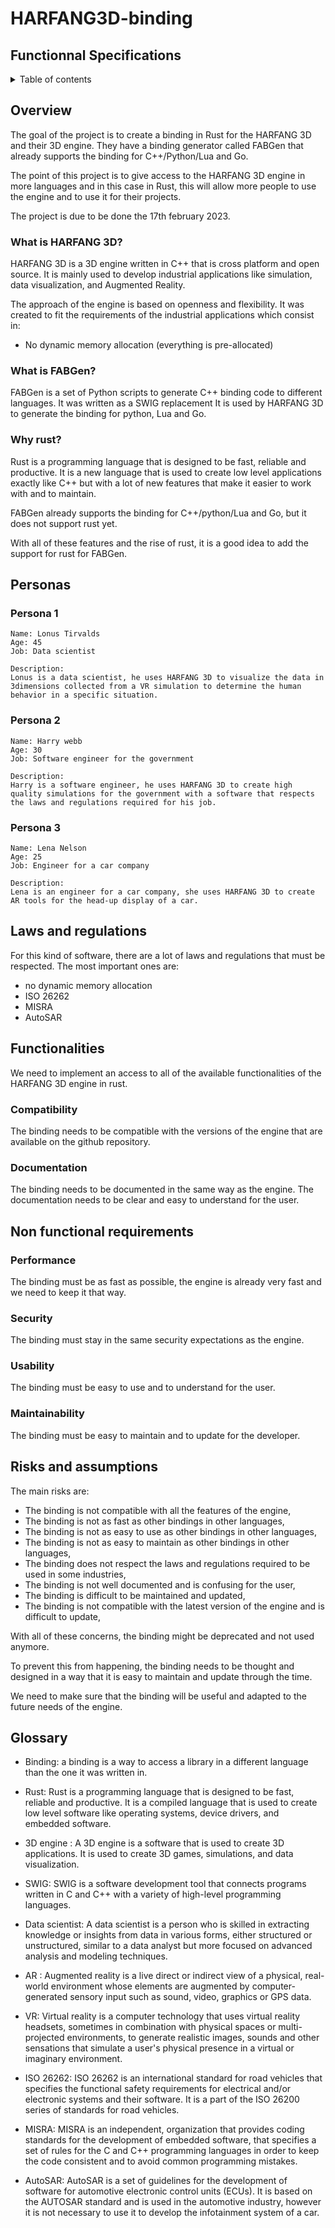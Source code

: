 # HARFANG3D-binding

## Functionnal Specifications 

<details>
<summary>Table of contents</summary>

- [HARFANG3D-binding](#harfang3d-binding)
  - [Functionnal Specifications](#functionnal-specifications)
  - [Overview](#overview)
    - [What is HARFANG 3D?](#what-is-harfang-3d)
    - [What is FABGen?](#what-is-fabgen)
    - [Why rust?](#why-rust)
  - [Personas](#personas)
    - [Persona 1](#persona-1)
    - [Persona 2](#persona-2)
    - [Persona 3](#persona-3)
  - [Laws and regulations](#laws-and-regulations)
  - [Functionalities](#functionalities)
    - [Compatibility](#compatibility)
    - [Documentation](#documentation)
  - [Non functional requirements](#non-functional-requirements)
    - [Performance](#performance)
    - [Security](#security)
    - [Usability](#usability)
    - [Maintainability](#maintainability)
  - [Risks and assumptions](#risks-and-assumptions)
  - [Glossary](#glossary)
</details>

## Overview 

The goal of the project is to create a binding in Rust for the HARFANG 3D and their 3D engine. They have a binding generator called FABGen that already supports the binding for C++/Python/Lua and Go.

The point of this project is to give access to the HARFANG 3D engine in more languages and in this case in Rust, this will allow more people to use the engine and to use it for their projects.

The project is due to be done the 17th february 2023.

### What is HARFANG 3D?

HARFANG 3D is a 3D engine written in C++ that is cross platform and open source. It is mainly used to develop industrial applications like simulation, data visualization, and Augmented Reality.

The approach of the engine is based on openness and flexibility. It was created to fit the requirements of the industrial applications which consist in:
- No dynamic memory allocation (everything is pre-allocated)

### What is FABGen?

FABGen is a set of Python scripts to generate C++ binding code to different languages. It was written as a SWIG replacement 
It is used by HARFANG 3D to generate the binding for python, Lua and Go.

### Why rust?

Rust is a programming language that is designed to be fast, reliable and productive. It is a new language that is used to create low level applications exactly like C++ but with a lot of new features that make it easier to work with and to maintain.

FABGen already supports the binding for C++/python/Lua and Go, but it does not support rust yet.

With all of these features and the rise of rust, it is a good idea to add the support for rust for FABGen.

## Personas

### Persona 1
```
Name: Lonus Tirvalds
Age: 45
Job: Data scientist 

Description:
Lonus is a data scientist, he uses HARFANG 3D to visualize the data in 3dimensions collected from a VR simulation to determine the human behavior in a specific situation.
```

### Persona 2
```
Name: Harry webb
Age: 30
Job: Software engineer for the government

Description:
Harry is a software engineer, he uses HARFANG 3D to create high quality simulations for the government with a software that respects the laws and regulations required for his job. 
```

### Persona 3
```
Name: Lena Nelson
Age: 25
Job: Engineer for a car company

Description:
Lena is an engineer for a car company, she uses HARFANG 3D to create AR tools for the head-up display of a car. 
```

## Laws and regulations

For this kind of software, there are a lot of laws and regulations that must be respected. The most important ones are:
- no dynamic memory allocation
- ISO 26262 
- MISRA 
- AutoSAR

## Functionalities

We need to implement an access to all of the available functionalities of the HARFANG 3D engine in rust.

### Compatibility

The binding needs to be compatible with the versions of the engine that are available on the github repository.

### Documentation

The binding needs to be documented in the same way as the engine. The documentation needs to be clear and easy to understand for the user.

## Non functional requirements

### Performance

The binding must be as fast as possible, the engine is already very fast and we need to keep it that way.

### Security

The binding must stay in the same security expectations as the engine.

### Usability

The binding must be easy to use and to understand for the user.

### Maintainability

The binding must be easy to maintain and to update for the developer.

## Risks and assumptions

The main risks are:
- The binding is not compatible with all the features of the engine,
- The binding is not as fast as other bindings in other languages,
- The binding is not as easy to use as other bindings in other languages,
- The binding is not as easy to maintain as other bindings in other languages,
- The binding does not respect the laws and regulations required to be used in some industries,
- The binding is not well documented and is confusing for the user,
- The binding is difficult to be maintained and updated,
- The binding is not compatible with the latest version of the engine and is difficult to update,

With all of these concerns, the binding might be deprecated and not used anymore.

To prevent this from happening, the binding needs to be thought and designed in a way that it is easy to maintain and update through the time. 

We need to make sure that the binding will be useful and adapted to the future needs of the engine.

## Glossary

- Binding: a binding is a way to access a library in a different language than the one it was written in. 

- Rust: Rust is a programming language that is designed to be fast, reliable and productive. It is a compiled language that is used to create low level software like operating systems, device drivers, and embedded software. 

- 3D engine : A 3D engine is a software that is used to create 3D applications. It is used to create 3D games, simulations, and data visualization.

- SWIG: SWIG is a software development tool that connects programs written in C and C++ with a variety of high-level programming languages.

- Data scientist: A data scientist is a person who is skilled in extracting knowledge or insights from data in various forms, either structured or unstructured, similar to a data analyst but more focused on advanced analysis and modeling techniques.

- AR : Augmented reality is a live direct or indirect view of a physical, real-world environment whose elements are augmented by computer-generated sensory input such as sound, video, graphics or GPS data.

- VR: Virtual reality is a computer technology that uses virtual reality headsets, sometimes in combination with physical spaces or multi-projected environments, to generate realistic images, sounds and other sensations that simulate a user's physical presence in a virtual or imaginary environment.

- ISO 26262: ISO 26262 is an international standard for road vehicles that specifies the functional safety requirements for electrical and/or electronic systems and their software. It is a part of the ISO 26200 series of standards for road vehicles. 

- MISRA: MISRA is an independent, organization that provides coding standards for the development of embedded software, that specifies a set of rules for the C and C++ programming languages in order to keep the code consistent and to avoid common programming mistakes.

- AutoSAR: AutoSAR is a set of guidelines for the development of software for automotive electronic control units (ECUs). It is based on the AUTOSAR standard and is used in the automotive industry, however it is not necessary to use it to develop the infotainment system of a car.
